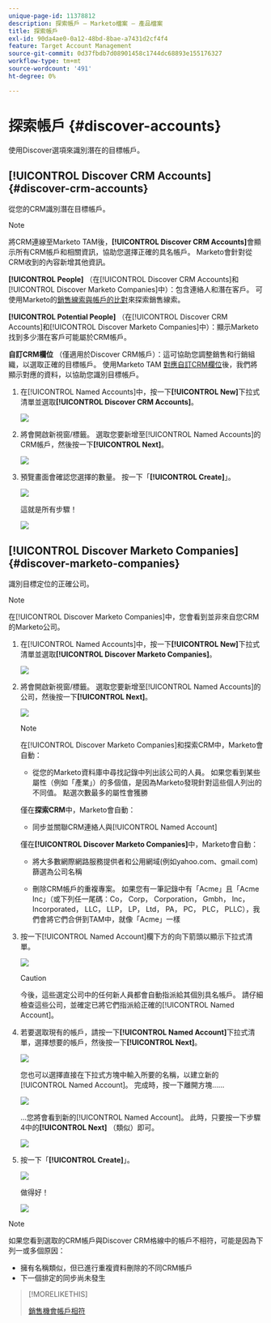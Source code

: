 ```yaml
---
unique-page-id: 11378812
description: 探索帳戶 — Marketo檔案 — 產品檔案
title: 探索帳戶
exl-id: 90da4ae0-0a12-48bd-8bae-a7431d2cf4f4
feature: Target Account Management
source-git-commit: 0d37fbdb7d08901458c1744dc68893e155176327
workflow-type: tm+mt
source-wordcount: '491'
ht-degree: 0%

---
```


# 探索帳戶 {#discover-accounts}

使用Discover選項來識別潛在的目標帳戶。

## [!UICONTROL Discover CRM Accounts] {#discover-crm-accounts}

從您的CRM識別潛在目標帳戶。

>[!NOTE]
>
>將CRM連線至Marketo TAM後，**[!UICONTROL Discover CRM Accounts]**&#x200B;會顯示所有CRM帳戶和相關資訊，協助您選擇正確的具名帳戶。 Marketo會針對從CRM收到的內容新增其他資訊。

**[!UICONTROL People]** （在[!UICONTROL Discover CRM Accounts]和[!UICONTROL Discover Marketo Companies]中）：包含連絡人和潛在客戶。 可使用Marketo的[銷售線索與帳戶的比對](/help/marketo/product-docs/target-account-management/target/named-accounts/lead-to-account-matching.md)來探索銷售線索。

**[!UICONTROL Potential People]** （在[!UICONTROL Discover CRM Accounts]和[!UICONTROL Discover Marketo Companies]中）：顯示Marketo找到多少潛在客戶可能屬於CRM帳戶。

**自訂CRM欄位** （僅適用於Discover CRM帳戶）：這可協助您調整銷售和行銷組織，以選取正確的目標帳戶。 使用Marketo TAM [對應自訂CRM欄位](/help/marketo/product-docs/target-account-management/setup-tam/create-a-custom-field-for-crm-discovery.md)後，我們將顯示對應的資料，以協助您識別目標帳戶。

1. 在[!UICONTROL Named Accounts]中，按一下&#x200B;**[!UICONTROL New]**&#x200B;下拉式清單並選取&#x200B;**[!UICONTROL Discover CRM Accounts]**。

   ![](assets/disc-crm-one.png)

1. 將會開啟新視窗/標籤。 選取您要新增至[!UICONTROL Named Accounts]的CRM帳戶，然後按一下&#x200B;**[!UICONTROL Next]**。

   ![](assets/disc-crm-two.png)

1. 預覽畫面會確認您選擇的數量。 按一下「**[!UICONTROL Create]**」。

   ![](assets/disc-three.png)

   這就是所有步驟！

   ![](assets/disc-four.png)

## [!UICONTROL Discover Marketo Companies] {#discover-marketo-companies}

識別目標定位的正確公司。

>[!NOTE]
>
>在[!UICONTROL Discover Marketo Companies]中，您會看到並非來自您CRM的Marketo公司。

1. 在[!UICONTROL Named Accounts]中，按一下&#x200B;**[!UICONTROL New]**&#x200B;下拉式清單並選取&#x200B;**[!UICONTROL Discover Marketo Companies]**。

   ![](assets/one-1.png)

1. 將會開啟新視窗/標籤。 選取您要新增至[!UICONTROL Named Accounts]的公司，然後按一下&#x200B;**[!UICONTROL Next]**。

   ![](assets/disc-comp-two.png)

   >[!NOTE]
   >
   >在[!UICONTROL Discover Marketo Companies]和探索CRM中，Marketo會自動：
   >
   >* 從您的Marketo資料庫中尋找記錄中列出該公司的人員。 如果您看到某些屬性（例如「產業」）的多個值，是因為Marketo發現針對這些個人列出的不同值。 點選次數最多的屬性會獲勝
   >
   >僅在&#x200B;**探索CRM**&#x200B;中，Marketo會自動：
   >
   >* 同步並關聯CRM連絡人與[!UICONTROL Named Account]
   >
   >僅在&#x200B;**[!UICONTROL Discover Marketo Companies]**&#x200B;中，Marketo會自動：
   >
   >* 將大多數網際網路服務提供者和公用網域(例如yahoo.com、gmail.com)篩選為公司名稱
   >
   >* 刪除CRM帳戶的重複專案。 如果您有一筆記錄中有「Acme」且「Acme Inc」（或下列任一尾碼：Co， Corp， Corporation， Gmbh， Inc， Incorporated， LLC， LLP， LP， Ltd， PA， PC， PLC， PLLC），我們會將它們合併到TAM中，就像「Acme」一樣

1. 按一下[!UICONTROL Named Account]欄下方的向下箭頭以顯示下拉式清單。

   ![](assets/disc-comp-three.png)

   >[!CAUTION]
   >
   >今後，這些選定公司中的任何新人員都會自動指派給其個別具名帳戶。 請仔細檢查這些公司，並確定已將它們指派給正確的[!UICONTROL Named Account]。

1. 若要選取現有的帳戶，請按一下&#x200B;**[!UICONTROL Named Account]**&#x200B;下拉式清單，選擇想要的帳戶，然後按一下&#x200B;**[!UICONTROL Next]**。

   ![](assets/disc-comp-four.png)

   您也可以選擇直接在下拉式方塊中輸入所要的名稱，以建立新的[!UICONTROL Named Account]。 完成時，按一下離開方塊……

   ![](assets/disc-comp-five.png)

   ...您將會看到新的[!UICONTROL Named Account]。 此時，只要按一下步驟4中的&#x200B;**[!UICONTROL Next]** （類似）即可。

   ![](assets/disc-comp-six.png)

1. 按一下「**[!UICONTROL Create]**」。

   ![](assets/disc-comp-seven.png)

   做得好！

   ![](assets/disc-co-six.png)

>[!NOTE]
>
>如果您看到選取的CRM帳戶與Discover CRM格線中的帳戶不相符，可能是因為下列一或多個原因：
>
>* 擁有名稱類似，但已進行重複資料刪除的不同CRM帳戶
>* 下一個排定的同步尚未發生

>[!MORELIKETHIS]
>
>[銷售機會帳戶相符](/help/marketo/product-docs/target-account-management/target/named-accounts/lead-to-account-matching.md)

